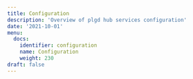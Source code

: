 ```yaml
---
title: Configuration
description: 'Overview of plgd hub services configuration'
date: '2021-10-01'
menu:
  docs:
    identifier: configuration
    name: Configuration
    weight: 230
draft: false
---
```



